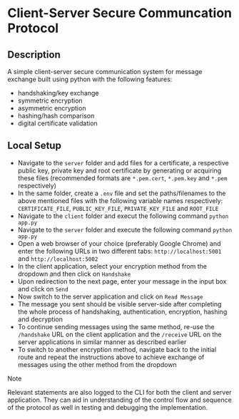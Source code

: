 # Client-Server Secure Communcation Protocol

## Description

A simple client-server secure communication system for message exchange built using python with the following features:
- handshaking/key exchange
- symmetric encryption
- asymmetric encryption
- hashing/hash comparison
- digital certificate validation

## Local Setup

- Navigate to the `server` folder and add files for a certificate, a respective public key, private key and root certificate by generating or acquiring these files (recommended formats are `*.pem.cert`, `*.pem.key` and `*.pem` respectively)
- In the same folder, create a `.env` file and set the paths/filenames to the above mentioned files with the following variable names respectively: `CERTIFICATE_FILE`, `PUBLIC_KEY_FILE`, `PRIVATE_KEY_FILE` and `ROOT_FILE`
- Navigate to the `client` folder and execut the following command `python app.py`
- Navigate to the `server` folder and execute the following command `python app.py`
- Open a web browser of your choice (preferably Google Chrome) and enter the following URLs in two different tabs: `http://localhost:5001` and `http://localhost:5002`
- In the client application, select your encryption method from the dropdown and then click on `Handshake`
- Upon redirection to the next page, enter your message in the input box and click on `Send`
- Now switch to the server application and click on `Read Message`
- The message you sent should be visible server-side after completing the whole process of handshaking, authentication, encryption, hashing and decryption
- To continue sending messages using the same method, re-use the `/handshake` URL on the client application and the `/receive` URL on the server applications in similar manner as described earlier
- To switch to another encryption method, navigate back to the initial route and repeat the instructions above to achieve exchange of messages using the other method from the dropdown

> [!NOTE]
> Relevant statements are also logged to the CLI for both the client and server application. They can aid in understanding of the control flow and sequence of the protocol as well in testing and debugging the implementation.